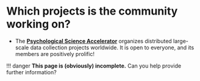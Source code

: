 # Which projects is the community working on?

* The [**Psychological Science Accelerator**](https://psysciacc.org/) organizes distributed large-scale data collection projects worldwide. It is open to everyone, and its members are positively prolific!

!!! danger
    **This page is (obviously) incomplete.** Can you help provide further information?
